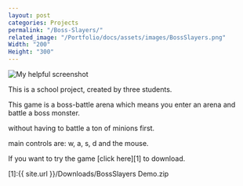 ```yaml
---
layout: post
categories: Projects
permalink: "/Boss-Slayers/"
related_image: "/Portfolio/docs/assets/images/BossSlayers.png"
Width: "200"
Height: "300"
---
```

![My helpful screenshot](/Portfolio/docs/assets/images/BossSlayers.png)


This is a school project, created by three students.

This game is a boss-battle arena which means you enter an arena and battle a boss monster.

without having to battle a ton of minions first.

main controls are: w, a, s, d and the mouse.


If you want to try the game [click here][1] to download.

[1]:{{ site.url }}/Downloads/BossSlayers Demo.zip
